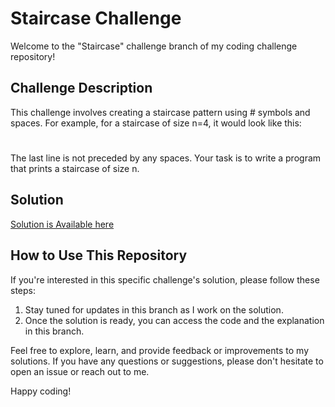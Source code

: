 # Staircase Challenge

Welcome to the "Staircase" challenge branch of my coding challenge repository!

## Challenge Description

This challenge involves creating a staircase pattern using # symbols and spaces. For example, for a staircase of size n=4, it would look like this:
   #
  ##
 ###
####

The last line is not preceded by any spaces. Your task is to write a program that prints a staircase of size n.

## Solution

[Solution is Available here ](https://github.com/ZabihullahNooriWardak/Coding-challenges/commit/18dc935f83e4db35cf30773147530cefa34bcaff)

## How to Use This Repository

If you're interested in this specific challenge's solution, please follow these steps:

1. Stay tuned for updates in this branch as I work on the solution.
2. Once the solution is ready, you can access the code and the explanation in this branch.

Feel free to explore, learn, and provide feedback or improvements to my solutions. If you have any questions or suggestions, please don't hesitate to open an issue or reach out to me.

Happy coding!
